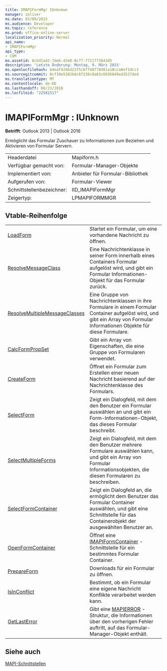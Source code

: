```yaml
---
title: IMAPIFormMgr IUnknown
manager: soliver
ms.date: 03/09/2015
ms.audience: Developer
ms.topic: reference
ms.prod: office-online-server
localization_priority: Normal
api_name:
- IMAPIFormMgr
api_type:
- COM
ms.assetid: 8cbd1a42-7de6-43e0-8c77-7711773843d5
description: 'Letzte Änderung: Montag, 9. März 2015'
ms.openlocfilehash: b4eaf424bd22f5cb7f40778d81a18cca0ef1dcc1
ms.sourcegitcommit: 0cf39e5382b8c6f236c8a63c6036849ed3527ded
ms.translationtype: MT
ms.contentlocale: de-DE
ms.lasthandoff: 08/23/2018
ms.locfileid: "22581517"
---
```

# <a name="imapiformmgr--iunknown"></a>IMAPIFormMgr : IUnknown

  
  
**Betrifft**: Outlook 2013 | Outlook 2016 
  
Ermöglicht das Formular Zuschauer zu Informationen zum Beziehen und Aktivieren von Formular Servern. 
  
|||
|:-----|:-----|
|Headerdatei  <br/> |Mapiform.h  <br/> |
|Verfügbar gemacht von:  <br/> |Formular-Manager-Objekte  <br/> |
|Implementiert von:  <br/> |Anbieter für Formular-Bibliothek  <br/> |
|Aufgerufen von:  <br/> |Formular-Viewer  <br/> |
|Schnittstellenbezeichner:  <br/> |IID_IMAPIFormMgr  <br/> |
|Zeigertyp:  <br/> |LPMAPIFORMMGR  <br/> |
   
## <a name="vtable-order"></a>Vtable-Reihenfolge

|||
|:-----|:-----|
|[LoadForm](imapiformmgr-loadform.md) <br/> |Startet ein Formular, um eine vorhandene Nachricht zu öffnen.  <br/> |
|[ResolveMessageClass](imapiformmgr-resolvemessageclass.md) <br/> |Eine Nachrichtenklasse in seiner Form innerhalb eines Containers Formular aufgelöst wird, und gibt ein Formular Informationen-Objekt für das Formular zurück.  <br/> |
|[ResolveMultipleMessageClasses](imapiformmgr-resolvemultiplemessageclasses.md) <br/> |Eine Gruppe von Nachrichtenklassen in ihre Formulare in einem Formular Container aufgelöst wird, und gibt ein Array von Formular Informationen Objekte für diese Formulare.  <br/> |
|[CalcFormPropSet](imapiformmgr-calcformpropset.md) <br/> |Gibt ein Array von Eigenschaften, die eine Gruppe von Formularen verwendet.  <br/> |
|[CreateForm](imapiformmgr-createform.md) <br/> |Öffnet ein Formular zum Erstellen einer neuen Nachricht basierend auf der Nachrichtenklasse des Formulars.  <br/> |
|[SelectForm](imapiformmgr-selectform.md) <br/> |Zeigt ein Dialogfeld, mit dem den Benutzer ein Formular auswählen an und gibt ein Form-Informationen-Objekt, das dieses Formular beschreibt.  <br/> |
|[SelectMultipleForms](imapiformmgr-selectmultipleforms.md) <br/> |Zeigt ein Dialogfeld, mit dem den Benutzer mehrere Formulare auswählen kann, und gibt ein Array von Formular Informationsobjekten, die diesen Formularen zu beschreiben.  <br/> |
|[SelectFormContainer](imapiformmgr-selectformcontainer.md) <br/> |Zeigt ein Dialogfeld an, die ermöglicht dem Benutzer das Formular Container auswählen, und gibt eine Schnittstelle für das Containerobjekt der ausgewählten Benutzer an.  <br/> |
|[OpenFormContainer](imapiformmgr-openformcontainer.md) <br/> |Öffnet eine [IMAPIFormContainer](imapiformcontaineriunknown.md) -Schnittstelle für ein bestimmtes Formular Container.  <br/> |
|[PrepareForm](imapiformmgr-prepareform.md) <br/> |Downloads für ein Formular zu öffnen.  <br/> |
|[IsInConflict](imapiformmgr-isinconflict.md) <br/> |Bestimmt, ob ein Formular eine eigene Nachricht Konflikte verarbeitet werden kann.  <br/> |
|[GetLastError](imapiformmgr-getlasterror.md) <br/> |Gibt eine [MAPIERROR](mapierror.md) -Struktur, die Informationen über den vorherigen Fehler auftritt, auf das Formular-Manager-Objekt enthält.  <br/> |
   
## <a name="see-also"></a>Siehe auch



[MAPI-Schnittstellen](mapi-interfaces.md)

